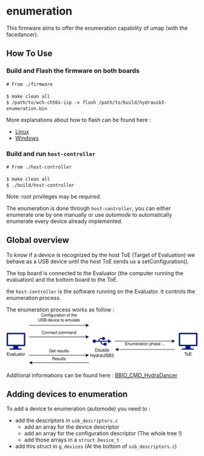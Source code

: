 # enumeration

This firmware aims to offer the enumeration capability of umap (with the facedancer).


## How To Use

### Build and Flash the firmware on both boards
```
# From ./firmware

$ make clean all
$ /path/to/wch-ch56x-isp -v flash /path/to/build/hydrausb3-enumeration.bin
```
More explanations about how to flash can be found here :
* [Linux  ](https://github.com/hydrausb3/hydrausb3_fw/wiki/how-to-build-flash-and-use-examples-on-linux)
* [Windows](https://github.com/hydrausb3/hydrausb3_fw/wiki/how-to-build-flash-and-use-examples-on-windows)

### Build and run `host-controller`
```
# From ./host-controller

$ make clean all
$ ./build/host-controller
```
Note: root privileges may be required.

The enumeration is done through `host-controller`, you can either enumerate one
by one manually or use _automode_ to automatically enumerate every device
already implemented.


## Global overview

To know if a device is recognized by the host ToE (Target of Evaluation) we
behave as a USB device until the host ToE sends us a setConfiguration().

The top board is connected to the Evaluator (the computer running the
evaluation) and the bottom board to the ToE.

the `host-controller` is the software running on the Evaluator. It controls the
enumeration process.

The enumeration process works as follow :
![architecture-diagram](architecture-diagram.png)


Addtional informations can be found here :
[BBIO_CMD_HydraDancer](https://github.com/hydrausb3/HydraDancer/blob/main/docs/BBIO_CMD_HydraDancer.md)


## Adding devices to enumeration

To add a device to enumeration (automode) you need to :
- add the descriptors in `usb_descriptors.c`
    - add an array for the device descriptor
    - add an array for the configuration descriptor (The whole tree !)
    - add those arrays in a `struct Device_t`
- add this struct in `g_devices` (At the bottom of `usb_descriptors.c`)

